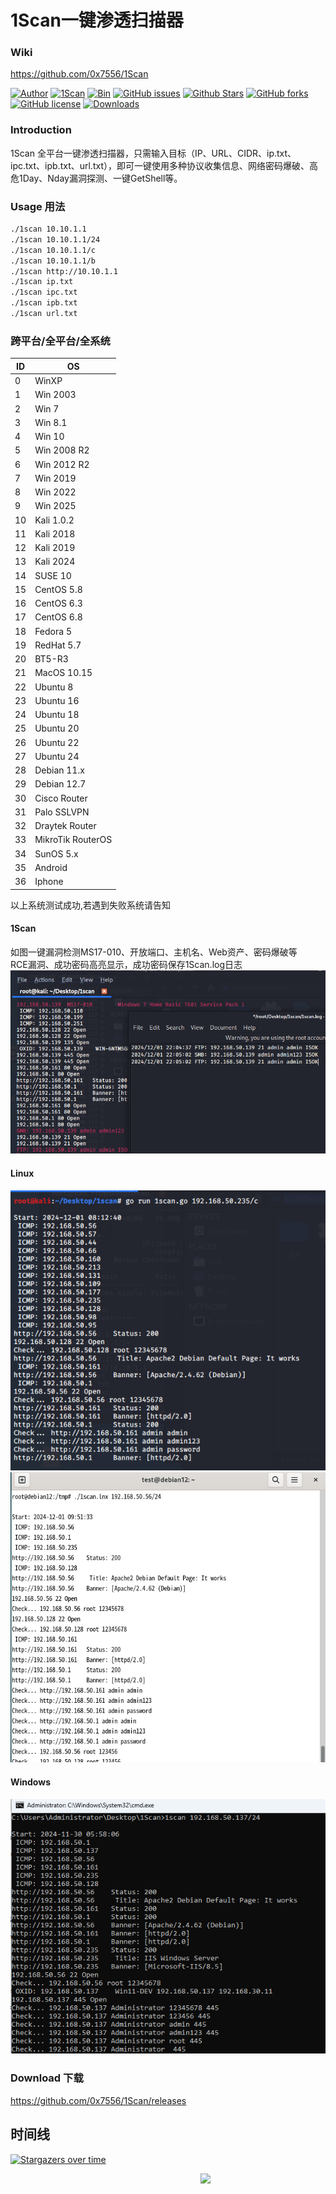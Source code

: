 
# 1Scan一键渗透扫描器

### Wiki

https://github.com/0x7556/1Scan<br>

[![Author](https://img.shields.io/badge/Author-0x7556-blueviolet)](https://github.com/0x7556) 
[![1Scan](https://img.shields.io/badge/1Scan-1.0-yellowgreen)](https://github.com/0x7556/1Scan) 
[![Bin](https://img.shields.io/badge/1Scan-Bin-ff69b4)](https://github.com/0x7556/1Scan/releases) 
[![GitHub issues](https://img.shields.io/github/issues/0x7556/1Scan)](https://github.com/0x7556/1Scan/issues) 
[![Github Stars](https://img.shields.io/github/stars/0x7556/1Scan)](https://github.com/0x7556/1Scan) 
[![GitHub forks](https://img.shields.io/github/forks/0x7556/1Scan)](https://github.com/0x7556/1Scan)
[![GitHub license](https://img.shields.io/github/license/0x7556/1Scan)](https://github.com/0x7556/1Scan)
[![Downloads](https://img.shields.io/github/downloads/0x7556/1Scan/total?label=Release%20Download)](https://github.com/0x7556/1Scan/releases/latest)

### Introduction

1Scan 全平台一键渗透扫描器，只需输入目标（IP、URL、CIDR、ip.txt、ipc.txt、ipb.txt、url.txt），即可一键使用多种协议收集信息、网络密码爆破、高危1Day、Nday漏洞探测、一键GetShell等。

### Usage 用法

```Bash
./1scan 10.10.1.1
./1scan 10.10.1.1/24
./1scan 10.10.1.1/c
./1scan 10.10.1.1/b
./1scan http://10.10.1.1
./1scan ip.txt
./1scan ipc.txt
./1scan ipb.txt
./1scan url.txt
```


### 跨平台/全平台/全系统

ID | OS 
-|-
0 | WinXP
1 | Win 2003
2 | Win 7
3 | Win 8.1
4 | Win 10
5 | Win 2008 R2
6 | Win 2012 R2
7 | Win 2019
8 | Win 2022
9 | Win 2025
10 | Kali 1.0.2
11 | Kali 2018
12 | Kali 2019
13 | Kali 2024
14 | SUSE 10
15 | CentOS 5.8
16 | CentOS 6.3
17 | CentOS 6.8  
18 | Fedora 5
19 | RedHat 5.7 
20 | BT5-R3  
21 | MacOS 10.15
22 | Ubuntu 8
23 | Ubuntu 16
24 | Ubuntu 18
25 | Ubuntu 20
26 | Ubuntu 22
27 | Ubuntu 24
28 | Debian 11.x
29 | Debian 12.7
30 | Cisco Router
31 | Palo SSLVPN
32 | Draytek Router
33 | MikroTik RouterOS
34 | SunOS 5.x
35 | Android
36 | Iphone

以上系统测试成功,若遇到失败系统请告知

#### 1Scan

如图一键漏洞检测MS17-010、开放端口、主机名、Web资产、密码爆破等<br>
RCE漏洞、成功密码高亮显示，成功密码保存1Scan.log日志
![image](https://github.com/0x7556/1Scan/blob/main/img/1Scan.png)

#### Linux
![image](https://github.com/0x7556/1Scan/blob/main/img/kali.png)
![image](https://github.com/0x7556/1Scan/blob/main/img/debian12.png)

#### Windows
![image](https://github.com/0x7556/1Scan/blob/main/img/win11.png)


### Download 下载

https://github.com/0x7556/1Scan/releases<br>


## 时间线

[![Stargazers over time](https://starchart.cc/0x7556/1Scan.svg)](https://starchart.cc/0x7556/1Scan)

<img align='right' src="https://profile-counter.glitch.me/1Scan/count.svg" width="200">

